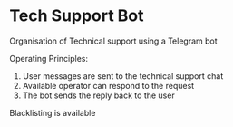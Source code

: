 # Tech Support Bot

Organisation of Technical support using a Telegram bot

Operating Principles:
1. User messages are sent to the technical support chat
2. Available operator can respond to the request
3. The bot sends the reply back to the user

Blacklisting is available